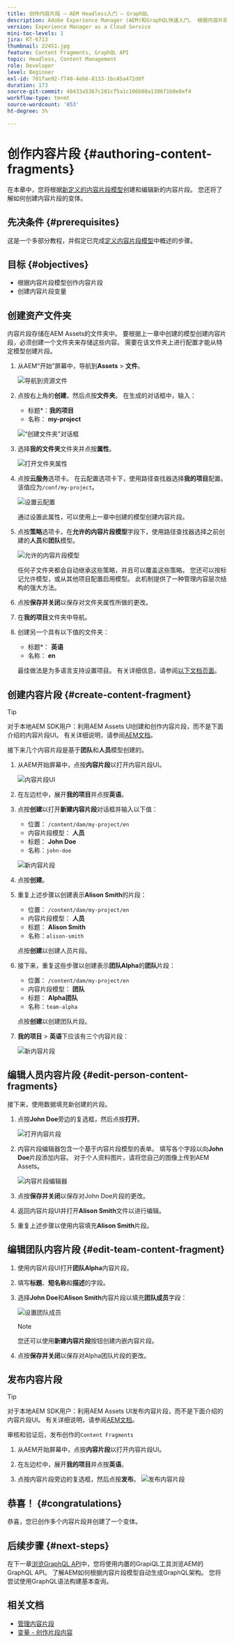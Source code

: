 ```yaml
---
title: 创作内容片段 — AEM Headless入门 — GraphQL
description: Adobe Experience Manager (AEM)和GraphQL快速入门。 根据内容片段模型创建和编辑新的内容片段。 了解如何创建内容片段的变体。
version: Experience Manager as a Cloud Service
mini-toc-levels: 1
jira: KT-6713
thumbnail: 22451.jpg
feature: Content Fragments, GraphQL API
topic: Headless, Content Management
role: Developer
level: Beginner
exl-id: 701fae92-f740-4eb6-8133-1bc45a472d0f
duration: 173
source-git-commit: 48433a5367c281cf5a1c106b08a1306f1b0e8ef4
workflow-type: tm+mt
source-wordcount: '853'
ht-degree: 3%

---
```


# 创作内容片段 {#authoring-content-fragments}

在本章中，您将根据[新定义的内容片段模型](./content-fragment-models.md)创建和编辑新的内容片段。 您还将了解如何创建内容片段的变体。

## 先决条件 {#prerequisites}

这是一个多部分教程，并假定已完成[定义内容片段模型](./content-fragment-models.md)中概述的步骤。

## 目标 {#objectives}

* 根据内容片段模型创作内容片段
* 创建内容片段变量

## 创建资产文件夹

内容片段存储在AEM Assets的文件夹中。 要根据上一章中创建的模型创建内容片段，必须创建一个文件夹来存储这些内容。 需要在该文件夹上进行配置才能从特定模型创建片段。

1. 从AEM“开始”屏幕中，导航到&#x200B;**Assets** > **文件**。

   ![导航到资源文件](assets/author-content-fragments/navigate-assets-files.png)

1. 点按右上角的&#x200B;**创建**，然后点按&#x200B;**文件夹**。 在生成的对话框中，输入：

   * 标题*：**我的项目**
   * 名称： **my-project**

   ![“创建文件夹”对话框](assets/author-content-fragments/create-folder-dialog.png)

1. 选择&#x200B;**我的文件夹**&#x200B;文件夹并点按&#x200B;**属性**。

   ![打开文件夹属性](assets/author-content-fragments/open-folder-properties.png)

1. 点按&#x200B;**云服务**&#x200B;选项卡。 在云配置选项卡下，使用路径查找器选择&#x200B;**我的项目**&#x200B;配置。 该值应为`/conf/my-project`。

   ![设置云配置](assets/author-content-fragments/set-cloud-config-my-project.png)

   通过设置此属性，可以使用上一章中创建的模型创建内容片段。

1. 点按&#x200B;**策略**&#x200B;选项卡，在&#x200B;**允许的内容片段模型**&#x200B;字段下，使用路径查找器选择之前创建的&#x200B;**人员**&#x200B;和&#x200B;**团队**&#x200B;模型。

   ![允许的内容片段模型](assets/author-content-fragments/allowed-content-fragment-models.png)

   任何子文件夹都会自动继承这些策略，并且可以覆盖这些策略。 您还可以按标记允许模型，或从其他项目配置启用模型。 此机制提供了一种管理内容层次结构的强大方法。

1. 点按&#x200B;**保存并关闭**&#x200B;以保存对文件夹属性所做的更改。

1. 在&#x200B;**我的项目**&#x200B;文件夹中导航。

1. 创建另一个具有以下值的文件夹：

   * 标题*： **英语**
   * 名称： **en**

   最佳做法是为多语言支持设置项目。 有关详细信息，请参阅[以下文档页面](https://experienceleague.adobe.com/docs/experience-manager-cloud-service/content/assets/admin/translate-assets.html?lang=zh-Hans)。


## 创建内容片段 {#create-content-fragment}

>[!TIP]
>
>对于本地AEM SDK用户：利用AEM Assets UI创建和创作内容片段，而不是下面介绍的内容片段UI。 有关详细说明，请参阅[AEM文档](https://experienceleague.adobe.com/docs/experience-manager-cloud-service/content/assets/content-fragments/content-fragments-managing.html?lang=zh-Hans)。

接下来几个内容片段是基于&#x200B;**团队**&#x200B;和&#x200B;**人员**&#x200B;模型创建的。

1. 从AEM开始屏幕中，点按&#x200B;**内容片段**&#x200B;以打开内容片段UI。

   ![内容片段UI](assets/author-content-fragments/cf-fragment-ui.png)

1. 在左边栏中，展开&#x200B;**我的项目**&#x200B;并点按&#x200B;**英语**。
1. 点按&#x200B;**创建**&#x200B;以打开&#x200B;**新建内容片段**&#x200B;对话框并输入以下值：

   * 位置： `/content/dam/my-project/en`
   * 内容片段模型： **人员**
   * 标题： **John Doe**
   * 名称：`john-doe`

   ![新内容片段](assets/author-content-fragments/new-content-fragment-john-doe.png)
1. 点按&#x200B;**创建**。
1. 重复上述步骤以创建表示&#x200B;**Alison Smith**&#x200B;的片段：

   * 位置： `/content/dam/my-project/en`
   * 内容片段模型： **人员**
   * 标题： **Alison Smith**
   * 名称：`alison-smith`

   点按&#x200B;**创建**&#x200B;以创建人员片段。

1. 接下来，重复这些步骤以创建表示&#x200B;**团队Alpha**&#x200B;的&#x200B;**团队**&#x200B;片段：

   * 位置： `/content/dam/my-project/en`
   * 内容片段模型： **团队**
   * 标题： **Alpha团队**
   * 名称：`team-alpha`

   点按&#x200B;**创建**&#x200B;以创建团队片段。

1. **我的项目** > **英语**&#x200B;下应该有三个内容片段：

   ![新内容片段](assets/author-content-fragments/new-content-fragments.png)

## 编辑人员内容片段 {#edit-person-content-fragments}

接下来，使用数据填充新创建的片段。

1. 点按&#x200B;**John Doe**&#x200B;旁边的复选框，然后点按&#x200B;**打开**。

   ![打开内容片段](assets/author-content-fragments/open-fragment-for-editing.png)

1. 内容片段编辑器包含一个基于内容片段模型的表单。 填写各个字段以向&#x200B;**John Doe**&#x200B;片段添加内容。 对于个人资料图片，请将您自己的图像上传到AEM Assets。

   ![内容片段编辑器](assets/author-content-fragments/content-fragment-editor-jd.png)

1. 点按&#x200B;**保存并关闭**&#x200B;以保存对John Doe片段的更改。
1. 返回内容片段UI并打开&#x200B;**Alison Smith**&#x200B;文件以进行编辑。
1. 重复上述步骤以使用内容填充&#x200B;**Alison Smith**&#x200B;片段。

## 编辑团队内容片段 {#edit-team-content-fragment}

1. 使用内容片段UI打开&#x200B;**团队Alpha**&#x200B;内容片段。
1. 填写&#x200B;**标题**、**短名称**&#x200B;和&#x200B;**描述**&#x200B;的字段。
1. 选择&#x200B;**John Doe**&#x200B;和&#x200B;**Alison Smith**&#x200B;内容片段以填充&#x200B;**团队成员**&#x200B;字段：

   ![设置团队成员](assets/author-content-fragments/select-team-members.png)

   >[!NOTE]
   >
   >您还可以使用&#x200B;**新建内容片段**&#x200B;按钮创建内嵌内容片段。

1. 点按&#x200B;**保存并关闭**&#x200B;以保存对Alpha团队片段的更改。

## 发布内容片段

>[!TIP]
>
>对于本地AEM SDK用户：利用AEM Assets UI发布内容片段，而不是下面介绍的内容片段UI。 有关详细说明，请参阅[AEM文档](https://experienceleague.adobe.com/docs/experience-manager-cloud-service/content/assets/content-fragments/content-fragments-managing.html?lang=zh-Hans#publishing-and-referencing-a-fragment)。

审核和验证后，发布创作的`Content Fragments`

1. 从AEM开始屏幕中，点按&#x200B;**内容片段**&#x200B;以打开内容片段UI。

1. 在左边栏中，展开&#x200B;**我的项目**&#x200B;并点按&#x200B;**英语**。

1. 点按内容片段旁边的复选框，然后点按&#x200B;**发布**。
   ![发布内容片段](assets/author-content-fragments/publish-content-fragment.png)

## 恭喜！ {#congratulations}

恭喜，您已创作多个内容片段并创建了一个变体。

## 后续步骤 {#next-steps}

在下一章[浏览GraphQL API](explore-graphql-api.md)中，您将使用内置的GrapiQL工具浏览AEM的GraphQL API。 了解AEM如何根据内容片段模型自动生成GraphQL架构。 您将尝试使用GraphQL语法构建基本查询。

## 相关文档

* [管理内容片段](https://experienceleague.adobe.com/docs/experience-manager-cloud-service/content/assets/content-fragments/content-fragments-managing.html?lang=zh-Hans)
* [变量 - 创作片段内容](https://experienceleague.adobe.com/docs/experience-manager-cloud-service/content/assets/content-fragments/content-fragments-variations.html?lang=zh-Hans)
